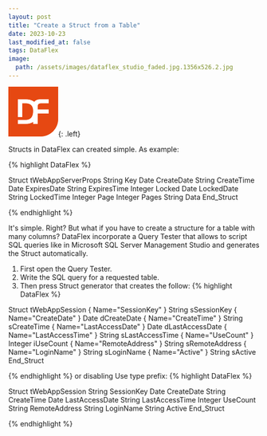 ```yaml
---
layout: post
title: "Create a Struct from a Table"
date: 2023-10-23
last_modified_at: false
tags: DataFlex
image:
  path: /assets/images/dataflex_studio_faded.jpg.1356x526.2.jpg
---
```


![DataFlex](/assets/images/DataFlex.png){: .left}

Structs in DataFlex can created simple. As example:

{% highlight DataFlex %}

Struct tWebAppServerProps
    String  Key
    Date    CreateDate
    String  CreateTime
    Date    ExpiresDate
    String  ExpiresTime
    Integer Locked
    Date    LockedDate
    String  LockedTime
    Integer Page
    Integer Pages
    String  Data
End_Struct

{% endhighlight %}

It's simple. Right?
But what if you have to create a structure for a table with many columns?
DataFlex incorporate a Query Tester that allows to script SQL queries like in Microsoft SQL Server Management Studio and generates the Struct automatically.

1. First open the Query Tester.
2. Write the SQL query for a requested table.
3. Then press Struct generator that creates the follow:
{% highlight DataFlex %}

Struct tWebAppSession
    { Name="SessionKey" }
    String  sSessionKey
    { Name="CreateDate" }
    Date    dCreateDate
    { Name="CreateTime" }
    String  sCreateTime
    { Name="LastAccessDate" }
    Date    dLastAccessDate
    { Name="LastAccessTime" }
    String  sLastAccessTime
    { Name="UseCount" }
    Integer iUseCount
    { Name="RemoteAddress" }
    String  sRemoteAddress
    { Name="LoginName" }
    String  sLoginName
    { Name="Active" }
    String  sActive
End_Struct

{% endhighlight %}
or disabling Use type prefix:
{% highlight DataFlex %}

Struct tWebAppSession
    String  SessionKey
    Date    CreateDate
    String  CreateTime
    Date    LastAccessDate
    String  LastAccessTime
    Integer UseCount
    String  RemoteAddress
    String  LoginName
    String  Active
End_Struct

{% endhighlight %}
